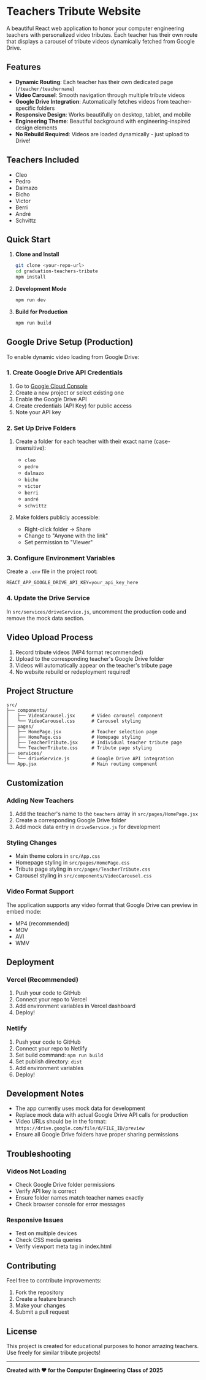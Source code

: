 # Teachers Tribute Website

A beautiful React web application to honor your computer engineering teachers with personalized video tributes. Each teacher has their own route that displays a carousel of tribute videos dynamically fetched from Google Drive.

## Features

- **Dynamic Routing**: Each teacher has their own dedicated page (`/teacher/teachername`)
- **Video Carousel**: Smooth navigation through multiple tribute videos
- **Google Drive Integration**: Automatically fetches videos from teacher-specific folders
- **Responsive Design**: Works beautifully on desktop, tablet, and mobile
- **Engineering Theme**: Beautiful background with engineering-inspired design elements
- **No Rebuild Required**: Videos are loaded dynamically - just upload to Drive!

## Teachers Included

- Cleo
- Pedro
- Dalmazo
- Bicho
- Victor
- Berri
- André
- Schvittz

## Quick Start

1. **Clone and Install**
   ```bash
   git clone <your-repo-url>
   cd graduation-teachers-tribute
   npm install
   ```

2. **Development Mode**
   ```bash
   npm run dev
   ```

3. **Build for Production**
   ```bash
   npm run build
   ```

## Google Drive Setup (Production)

To enable dynamic video loading from Google Drive:

### 1. Create Google Drive API Credentials

1. Go to [Google Cloud Console](https://console.cloud.google.com/)
2. Create a new project or select existing one
3. Enable the Google Drive API
4. Create credentials (API Key) for public access
5. Note your API key

### 2. Set Up Drive Folders

1. Create a folder for each teacher with their exact name (case-insensitive):
   - `cleo`
   - `pedro`
   - `dalmazo`
   - `bicho`
   - `victor`
   - `berri`
   - `andré`
   - `schvittz`

2. Make folders publicly accessible:
   - Right-click folder → Share
   - Change to "Anyone with the link"
   - Set permission to "Viewer"

### 3. Configure Environment Variables

Create a `.env` file in the project root:

```env
REACT_APP_GOOGLE_DRIVE_API_KEY=your_api_key_here
```

### 4. Update the Drive Service

In `src/services/driveService.js`, uncomment the production code and remove the mock data section.

## Video Upload Process

1. Record tribute videos (MP4 format recommended)
2. Upload to the corresponding teacher's Google Drive folder
3. Videos will automatically appear on the teacher's tribute page
4. No website rebuild or redeployment required!

## Project Structure

```
src/
├── components/
│   ├── VideoCarousel.jsx      # Video carousel component
│   └── VideoCarousel.css      # Carousel styling
├── pages/
│   ├── HomePage.jsx           # Teacher selection page
│   ├── HomePage.css           # Homepage styling
│   ├── TeacherTribute.jsx     # Individual teacher tribute page
│   └── TeacherTribute.css     # Tribute page styling
├── services/
│   └── driveService.js        # Google Drive API integration
└── App.jsx                    # Main routing component
```

## Customization

### Adding New Teachers

1. Add the teacher's name to the `teachers` array in `src/pages/HomePage.jsx`
2. Create a corresponding Google Drive folder
3. Add mock data entry in `driveService.js` for development

### Styling Changes

- Main theme colors in `src/App.css`
- Homepage styling in `src/pages/HomePage.css`
- Tribute page styling in `src/pages/TeacherTribute.css`
- Carousel styling in `src/components/VideoCarousel.css`

### Video Format Support

The application supports any video format that Google Drive can preview in embed mode:
- MP4 (recommended)
- MOV
- AVI
- WMV

## Deployment

### Vercel (Recommended)

1. Push your code to GitHub
2. Connect your repo to Vercel
3. Add environment variables in Vercel dashboard
4. Deploy!

### Netlify

1. Push your code to GitHub
2. Connect your repo to Netlify
3. Set build command: `npm run build`
4. Set publish directory: `dist`
5. Add environment variables
6. Deploy!

## Development Notes

- The app currently uses mock data for development
- Replace mock data with actual Google Drive API calls for production
- Video URLs should be in the format: `https://drive.google.com/file/d/FILE_ID/preview`
- Ensure all Google Drive folders have proper sharing permissions

## Troubleshooting

### Videos Not Loading
- Check Google Drive folder permissions
- Verify API key is correct
- Ensure folder names match teacher names exactly
- Check browser console for error messages

### Responsive Issues
- Test on multiple devices
- Check CSS media queries
- Verify viewport meta tag in index.html

## Contributing

Feel free to contribute improvements:

1. Fork the repository
2. Create a feature branch
3. Make your changes
4. Submit a pull request

## License

This project is created for educational purposes to honor amazing teachers. Use freely for similar tribute projects!

---

**Created with ❤️ for the Computer Engineering Class of 2025**

